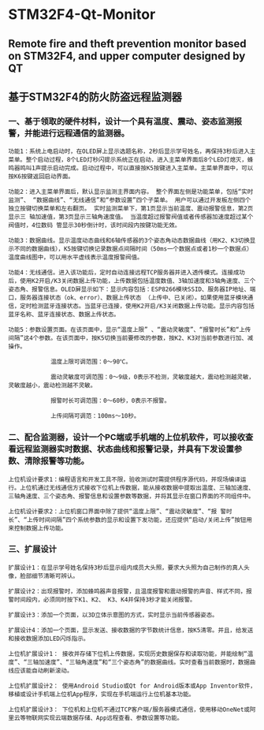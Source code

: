 # STM32F4-Qt-Monitor

## Remote fire and theft prevention monitor based on STM32F4, and upper computer designed by QT

## 基于STM32F4的防火防盗远程监测器

### 一、基于领取的硬件材料，设计一个具有温度、震动、姿态监测报警，并能进行远程通信的监测器。

    功能1：系统上电启动时，在OLED屏上显示选题名称，2秒后显示学号姓名，再保持3秒后进入主菜单。整个启动过程，8个LED灯秒闪提示系统正在启动，进入主菜单界面后8个LED灯熄灭，蜂鸣器鸣叫1声提示启动完成。启动过程中，可以直接按K5按键进入主菜单。主菜单界面中，可以按K6按键返回启动界面。

    功能2：进入主菜单界面后，默认显示监测主界面内容。 整个界面左侧是功能菜单，包括“实时监测”、 “数据曲线”、“无线通信”和“参数设置”四个子菜单。 用户可以通过开发板左侧四个独立按键切换菜单和左右翻页。 实时监测菜单下，第1页显示当前温度、震动报警信息，第2页显示三 轴加速值，第3页显示三轴角速度值。 当温度超过报警阀值或者传感器加速度超过某个阀值时，4位数码 管显示30秒倒计时，该时间段内按键功能无效。

    功能3：数据曲线。显示温度动态曲线和6轴传感器的3个姿态角动态数据曲线（用K2、K3切换显示不同的数据曲线），K5按键切换记录数据点间隔时间（50ms一个数据点或者1秒一个数据点） 温度曲线图中，可以用水平虚线表示温度报警阀值。

    功能4：无线通信。进入该功能后，定时自动连接远程TCP服务器并进入透传模式。连接成功后，使用K2开启/K3关闭数据上传功能，上传数据包括温度数值、3轴加速度和3轴角速度、三个姿态角、报警信息。OLED屏显示如下：显示内容包括：ESP8266模块SSID、服务器IP地址、端口，服务器连接状态（ok、error）、数据上传状态 （上传中、已关闭）。如果使用蓝牙模块通信，定时检测蓝牙连接状态。当蓝牙已连接，使用K2开启/K3关闭数据上传功能。显示内容包括蓝牙名称、蓝牙连接状态、数据上传状态。

    功能5：参数设置页面。在该页面中，显示“温度上限” 、“震动灵敏度”、“报警时长”和“上传间隔”这4个参数。在该页面中，按K5切换当前要修改的参数，按K2、K3对当前参数进行加、减操作。 

                温度上限可调范围：0～90℃。
  
                震动灵敏度可调范围：0～9级，0表示不检测，灵敏度越大，震动检测越灵敏，灵敏度越小，震动检测越不灵敏。

                报警时长可调范围：0～60秒，0表示不报警。

                上传间隔可调范：100ms～10秒。

### 二、配合监测器，设计一个PC端或手机端的上位机软件，可以接收查看远程监测器实时数据、状态曲线和报警记录，并具有下发设置参数、清除报警等功能。

    上位机设计要求1：编程语言和开发工具不限，验收测试时需提供程序源代码，并现场编译运行。上位机通过无线通信方式接收下位机上传数据，能从接收数据中提取出温度、三轴加速度、三轴角速度、三个姿态角、报警信息和设置参数等数据，并将其显示在窗口界面的不同组件中。 

    上位机设计要求2：上位机窗口界面中除了提供“温度上限”、“震动灵敏度”、“报 警时长”、“上传时间间隔”四个系统参数的显示和设置下发功能，还应提供“启动/关闭上传”按钮用来控制数据上传功能。

### 三、扩展设计

    扩展设计1：在显示学号姓名保持3秒后显示组内成员大头照，要求大头照为自己制作的真人头像，脸部细节清晰可辨认。

    扩展设计2：出现报警时，添加蜂鸣器声音报警，且温度报警和震动报警的声音、样式不同，报警时间段内，必须同时按下K1、K2、 K3、K4并保持3秒才能关闭报警。

    扩展设计3：添加一个页面，以3D立体示意图的方式，实时显示当前传感器姿态。

    扩展设计4：添加一个页面，显示发送、接收数据的字节数统计信息，按K5清零。并且，给发送和接收数据添加LED闪烁指示。

    上位机扩展设计1： 接收并存储下位机上传数据，实现历史数据保存和读取功能，并能绘制“温度”、“三轴加速度”、“三轴角速度”和“三个姿态角”的数据曲线。实时查看当前数据时，数据曲线应该能自动刷新滚动。 

    上位机扩展设计2： 使用Android Studio或Qt for Android版本或App Inventor软件，移植或设计手机端上位机App程序，实现在手机端运行上位机基本功能。 

    上位机扩展设计3： 下位机和上位机不通过TCP客户端/服务器模式通信，使用移动OneNet或阿里云等物联网实现云端数据存储、App远程查看、参数设置等功能。
